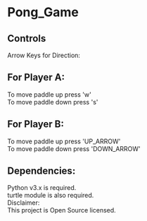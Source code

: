 # Pong_Game

## Controls

Arrow Keys for Direction:
## For Player A:
To move paddle up press 'w'<br />
To move paddle down press 's'

## For Player B:
To move paddle up press 'UP_ARROW'<br />
To move paddle down press 'DOWN_ARROW'

## Dependencies:
Python v3.x is required.<br />
turtle module is also required.<br />
Disclaimer:<br />
This project is Open Source licensed.
